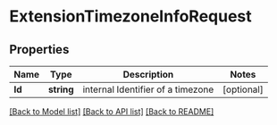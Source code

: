 # ExtensionTimezoneInfoRequest

## Properties

Name | Type | Description | Notes
------------ | ------------- | ------------- | -------------
**Id** | **string** | internal Identifier of a timezone | [optional] 

[[Back to Model list]](../README.md#documentation-for-models) [[Back to API list]](../README.md#documentation-for-api-endpoints) [[Back to README]](../README.md)


